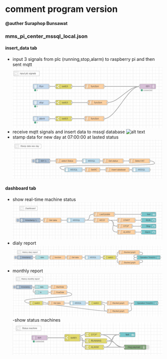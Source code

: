 # comment program version
#### @auther Suraphop Bunsawat

### mms_pi_center_mssql_local.json

#### insert_data tab
- input 3 signals from plc (running,stop,alarm) to raspberry pi and then sent mqtt
![alt text](https://github.com/NMB-MIC/projects/blob/main/mms_master/code/input_mqtt.JPG)
- receive mqtt signals and insert data to mssql database
![alt text](https://github.com/NMB-MIC/projects/blob/main/mms_master/code/insert.JPG)
- stamp data for new day at 07:00:00 at lasted status
![alt text](https://github.com/NMB-MIC/projects/blob/main/mms_master/code/stamp_new_day.JPG)

#### dashboard tab
- show real-time machine status
![alt text](https://github.com/NMB-MIC/projects/blob/main/mms_master/code/dashboard.JPG)
- dialy report
![alt text](https://github.com/NMB-MIC/projects/blob/main/mms_master/code/dialy_report.JPG)
- monthly report
![alt text](https://github.com/NMB-MIC/projects/blob/main/mms_master/code/monthly_report.JPG)
-show status machines
![alt text](https://github.com/NMB-MIC/projects/blob/main/mms_master/code/status.JPG)

